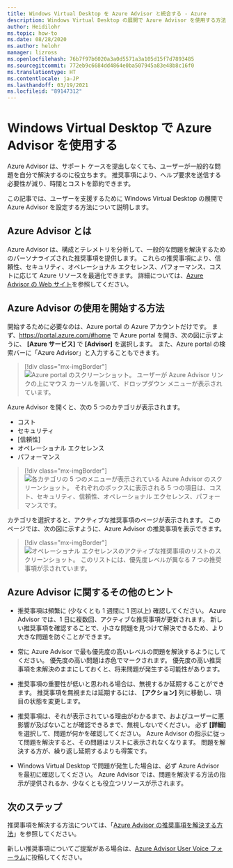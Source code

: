 ```yaml
---
title: Windows Virtual Desktop を Azure Advisor と統合する - Azure
description: Windows Virtual Desktop の展開で Azure Advisor を使用する方法について説明します。
author: Heidilohr
ms.topic: how-to
ms.date: 08/28/2020
ms.author: helohr
manager: lizross
ms.openlocfilehash: 76b7f97b6020a3a0d5571a3a105d15f7d7893485
ms.sourcegitcommit: 772eb9c6684dd4864e0ba507945a83e48b8c16f0
ms.translationtype: HT
ms.contentlocale: ja-JP
ms.lasthandoff: 03/19/2021
ms.locfileid: "89147312"
---
```

# <a name="use-azure-advisor-with-windows-virtual-desktop"></a>Windows Virtual Desktop で Azure Advisor を使用する

Azure Advisor は、サポート ケースを提出しなくても、ユーザーが一般的な問題を自分で解決するのに役立ちます。 推奨事項により、ヘルプ要求を送信する必要性が減り、時間とコストを節約できます。

この記事では、ユーザーを支援するために Windows Virtual Desktop の展開で Azure Advisor を設定する方法について説明します。

## <a name="what-is-azure-advisor"></a>Azure Advisor とは

Azure Advisor は、構成とテレメトリを分析して、一般的な問題を解決するためのパーソナライズされた推奨事項を提供します。 これらの推奨事項により、信頼性、セキュリティ、オペレーショナル エクセレンス、パフォーマンス、コストに応じて Azure リソースを最適化できます。 詳細については、[Azure Advisor の Web サイト](https://azure.microsoft.com/services/advisor/)を参照してください。

## <a name="how-to-start-using-azure-advisor"></a>Azure Advisor の使用を開始する方法

開始するために必要なのは、Azure portal の Azure アカウントだけです。 まず、<https://portal.azure.com/#home> で Azure portal を開き、次の図に示すように、 **[Azure サービス]** で **[Advisor]** を選択します。 また、Azure portal の検索バーに「Azure Advisor」と入力することもできます。

> [!div class="mx-imgBorder"]
> ![Azure portal のスクリーンショット。 ユーザーが Azure Advisor リンクの上にマウス カーソルを置いて、ドロップダウン メニューが表示されています。](media/azure-advisor.png)

Azure Advisor を開くと、次の 5 つのカテゴリが表示されます。

- コスト
- セキュリティ
- [信頼性]
- オペレーショナル エクセレンス
- パフォーマンス

> [!div class="mx-imgBorder"]
> ![各カテゴリの 5 つのメニューが表示されている Azure Advisor のスクリーンショット。 それぞれのボックスに表示される 5 つの項目は、コスト、セキュリティ、信頼性、オペレーショナル エクセレンス、パフォーマンスです。](media/advisor-categories.png)

カテゴリを選択すると、アクティブな推奨事項のページが表示されます。 このページでは、次の図に示すように、Azure Advisor の推奨事項を表示できます。

> [!div class="mx-imgBorder"]
> ![オペレーショナル エクセレンスのアクティブな推奨事項のリストのスクリーンショット。 このリストには、優先度レベルが異なる 7 つの推奨事項が示されています。](media/active-suggestions.png)

## <a name="additional-tips-for-azure-advisor"></a>Azure Advisor に関するその他のヒント

- 推奨事項は頻繁に (少なくとも 1 週間に 1 回以上) 確認してください。 Azure Advisor では、1 日に複数回、アクティブな推奨事項が更新されます。 新しい推奨事項を確認することで、小さな問題を見つけて解決できるため、より大きな問題を防ぐことができます。

- 常に Azure Advisor で最も優先度の高いレベルの問題を解決するようにしてください。 優先度の高い問題は赤色でマークされます。 優先度の高い推奨事項を未解決のままにしておくと、将来問題が発生する可能性があります。

- 推奨事項の重要性が低いと思われる場合は、無視するか延期することができます。 推奨事項を無視または延期するには、 **[アクション]** 列に移動し、項目の状態を変更します。

- 推奨事項は、それが表示されている理由がわかるまで、およびユーザーに悪影響が及ばないことが確認できるまで、無視しないでください。 必ず **[詳細]** を選択して、問題が何かを確認してください。 Azure Advisor の指示に従って問題を解決すると、その問題はリストに表示されなくなります。 問題を解決する方が、繰り返し延期するよりも得策です。

- Windows Virtual Desktop で問題が発生した場合は、必ず Azure Advisor を最初に確認してください。 Azure Advisor では、問題を解決する方法の指示が提供されるか、少なくとも役立つリソースが示されます。

## <a name="next-steps"></a>次のステップ

推奨事項を解決する方法については、「[Azure Advisor の推奨事項を解決する方法](azure-advisor-recommendations.md)」を参照してください。

新しい推奨事項についてご提案がある場合は、[Azure Advisor User Voice フォーラム](https://windowsvirtualdesktop.uservoice.com/forums/930847-azure-advisor-recommendations)に投稿してください。
